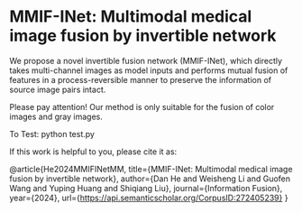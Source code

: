 # MMIF-INet: Multimodal medical image fusion by invertible network
We propose a novel invertible fusion network (MMIF-INet), which directly takes multi-channel images as model inputs and performs mutual fusion of features in a process-reversible manner to preserve the information of source image pairs intact.

Please pay attention! Our method is only suitable for the fusion of color images and gray images.

To Test: python test.py

If this work is helpful to you, please cite it as:

@article{He2024MMIFINetMM,
  title={MMIF-INet: Multimodal medical image fusion by invertible network},
  author={Dan He and Weisheng Li and Guofen Wang and Yuping Huang and Shiqiang Liu},
  journal={Information Fusion},
  year={2024},
  url={https://api.semanticscholar.org/CorpusID:272405239}
}
